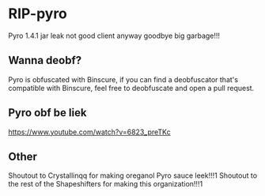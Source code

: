 # RIP-pyro
Pyro 1.4.1 jar leak not good client anyway goodbye big garbage!!!

## Wanna deobf?
Pyro is obfuscated with Binscure, if you can find a deobfuscator that's compatible with Binscure, feel free to deobfuscate and open a pull request.

## Pyro obf be liek
https://www.youtube.com/watch?v=6823_preTKc

## Other
Shoutout to Crystallinqq for making oreganol Pyro sauce leek!!!1
Shoutout to the rest of the Shapeshifters for making this organization!!!1
